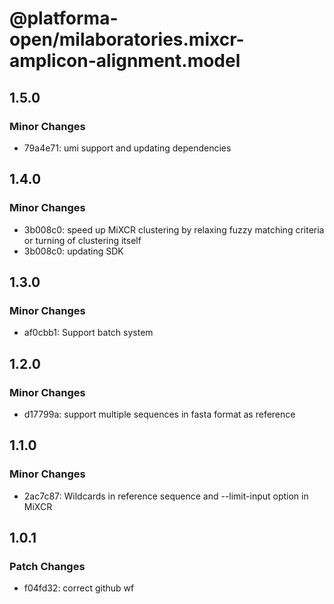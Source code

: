 # @platforma-open/milaboratories.mixcr-amplicon-alignment.model

## 1.5.0

### Minor Changes

- 79a4e71: umi support and updating dependencies

## 1.4.0

### Minor Changes

- 3b008c0: speed up MiXCR clustering by relaxing fuzzy matching criteria or turning of clustering itself
- 3b008c0: updating SDK

## 1.3.0

### Minor Changes

- af0cbb1: Support batch system

## 1.2.0

### Minor Changes

- d17799a: support multiple sequences in fasta format as reference

## 1.1.0

### Minor Changes

- 2ac7c87: Wildcards in reference sequence and --limit-input option in MiXCR

## 1.0.1

### Patch Changes

- f04fd32: correct github wf
